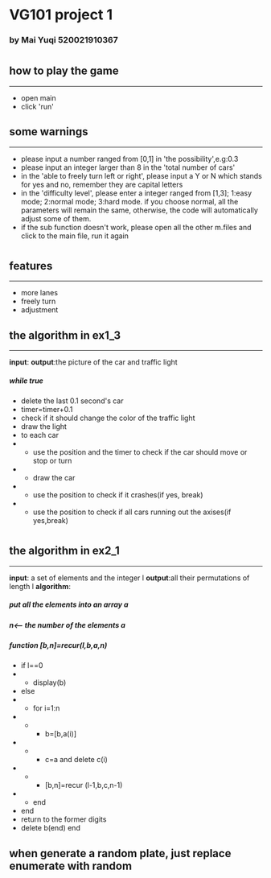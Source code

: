 # VG101 project 1
### by Mai Yuqi 520021910367
#

## how to play the game
---
* open main
* click 'run'

## some warnings
---
* please input a number ranged from [0,1] in 'the possibility',e.g:0.3
* please input an integer larger than 8 in the 'total number of cars'
* in the 'able to freely turn left or right', please input a Y or N which stands for yes and no, remember they are capital letters
* in the 'difficulty level', please enter a integer ranged from [1,3];
 1:easy mode; 2:normal mode; 3:hard mode. if you choose normal, all the parameters will remain the same, otherwise, the code will automatically adjust some of them.
* if the sub function doesn't work, please open all the other m.files and click to the main file, run it again

#
## features
---
* more lanes
* freely turn
* adjustment

## the algorithm in ex1_3
---
**input**: 
**output**:the picture of the car and traffic light
##### while true
* delete the last 0.1 second's car
* timer=timer+0.1
* check if it should change the color of the traffic light
* draw the light
* to each car
* * use the position and the timer to check if the car should move or stop or turn
* * draw the car
* * use the position to check if it crashes(if yes, break)
* * use the position to check if all cars running out the axises(if yes,break)

#
## the algorithm in ex2_1
---
**input**: a set of elements and the integer l
**output**:all their permutations of length l
**algorithm**:
 ##### put all the elements into an array a
 ##### n<-- the number of the elements a
 ##### function [b,n]=recur(l,b,a,n)
 * if l==0
 * * display(b)
 * else
 * * for i=1:n
 * * * b=[b,a(i)]
 * * * c=a and delete c(i)
 * * * [b,n]=recur (l-1,b,c,n-1)
 * * end
 * end
 * return to the former digits
 * delete b(end)
end
 
 
 ## when generate a random plate, just replace enumerate with random  
 
 

